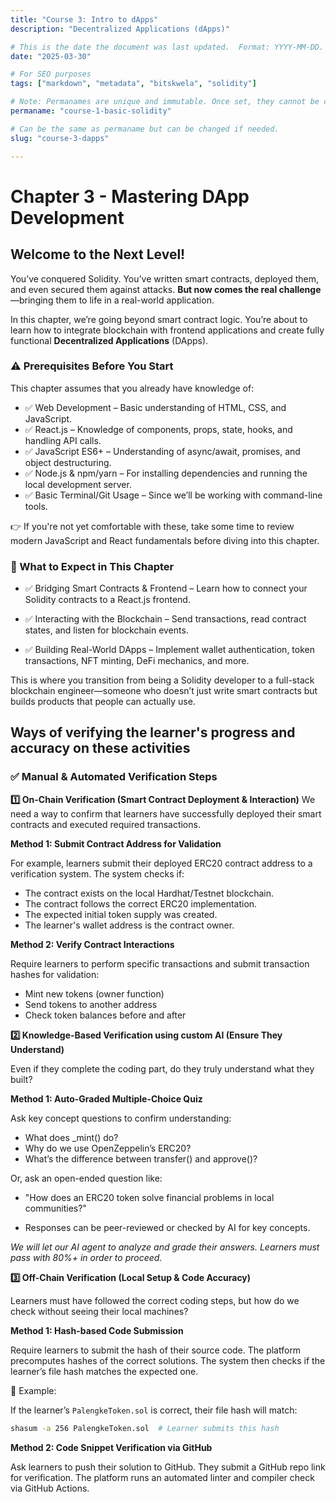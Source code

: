 ```yaml
---
title: "Course 3: Intro to dApps"
description: "Decentralized Applications (dApps)"

# This is the date the document was last updated.  Format: YYYY-MM-DD.
date: "2025-03-30"

# For SEO purposes
tags: ["markdown", "metadata", "bitskwela", "solidity"]

# Note: Permanames are unique and immutable. Once set, they cannot be changed.  You may change the filename but not this.
permaname: "course-1-basic-solidity"

# Can be the same as permaname but can be changed if needed.
slug: "course-3-dapps"

---
```


# Chapter 3 - Mastering DApp Development

## Welcome to the Next Level!

You’ve conquered Solidity. You’ve written smart contracts, deployed them, and even secured them against attacks. **But now comes the real challenge**—bringing them to life in a real-world application.

In this chapter, we’re going beyond smart contract logic. You’re about to learn how to integrate blockchain with frontend applications and create fully functional **Decentralized Applications** (DApps).

### ⚠️ Prerequisites Before You Start

This chapter assumes that you already have knowledge of:

- ✅ Web Development – Basic understanding of HTML, CSS, and JavaScript.
- ✅ React.js – Knowledge of components, props, state, hooks, and handling API calls.
- ✅ JavaScript ES6+ – Understanding of async/await, promises, and object destructuring.
- ✅ Node.js & npm/yarn – For installing dependencies and running the local development server.
- ✅ Basic Terminal/Git Usage – Since we’ll be working with command-line tools.

👉 If you're not yet comfortable with these, take some time to review modern JavaScript and React fundamentals before diving into this chapter.

### 📌 What to Expect in This Chapter

- ✅ Bridging Smart Contracts & Frontend – Learn how to connect your Solidity contracts to a React.js frontend.

- ✅ Interacting with the Blockchain – Send transactions, read contract states, and listen for blockchain events.

- ✅ Building Real-World DApps – Implement wallet authentication, token transactions, NFT minting, DeFi mechanics, and more.

This is where you transition from being a Solidity developer to a full-stack blockchain engineer—someone who doesn’t just write smart contracts but builds products that people can actually use.

## Ways of verifying the learner's progress and accuracy on these activities

### ✅ Manual & Automated Verification Steps

**1️⃣ On-Chain Verification (Smart Contract Deployment & Interaction)**
We need a way to confirm that learners have successfully deployed their smart contracts and executed required transactions.

**Method 1: Submit Contract Address for Validation**

For example, learners submit their deployed ERC20 contract address to a verification system.
The system checks if:

- The contract exists on the local Hardhat/Testnet blockchain.
- The contract follows the correct ERC20 implementation.
- The expected initial token supply was created.
- The learner's wallet address is the contract owner.

**Method 2: Verify Contract Interactions**

Require learners to perform specific transactions and submit transaction hashes for validation:

- Mint new tokens (owner function)
- Send tokens to another address
- Check token balances before and after

**2️⃣ Knowledge-Based Verification using custom AI (Ensure They Understand)**

Even if they complete the coding part, do they truly understand what they built?

**Method 1: Auto-Graded Multiple-Choice Quiz**

Ask key concept questions to confirm understanding:

- What does \_mint() do?
- Why do we use OpenZeppelin’s ERC20?
- What’s the difference between transfer() and approve()?

Or, ask an open-ended question like:

- "How does an ERC20 token solve financial problems in local communities?"

- Responses can be peer-reviewed or checked by AI for key concepts.

_We will let our AI agent to analyze and grade their answers. Learners must pass with 80%+ in order to proceed._

**3️⃣ Off-Chain Verification (Local Setup & Code Accuracy)**

Learners must have followed the correct coding steps, but how do we check without seeing their local machines?

**Method 1: Hash-based Code Submission**

Require learners to submit the hash of their source code.
The platform precomputes hashes of the correct solutions.
The system then checks if the learner’s file hash matches the expected one.

📌 Example:

If the learner’s `PalengkeToken.sol` is correct, their file hash will match:

```sh
shasum -a 256 PalengkeToken.sol  # Learner submits this hash
```

**Method 2: Code Snippet Verification via GitHub**

Ask learners to push their solution to GitHub.
They submit a GitHub repo link for verification.
The platform runs an automated linter and compiler check via GitHub Actions.
